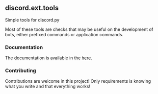 discord.ext.tools
-----------------

Simple tools for discord.py

Most of these tools are checks that may be useful on the development of bots, either prefixed
commands or application commands.


### Documentation

The documentation is available in the [here](https://discord-tools.readthedocs.io/en/).

### Contributing

Contributions are welcome in this project! Only requirements is knowing what you write
and that everything works!
